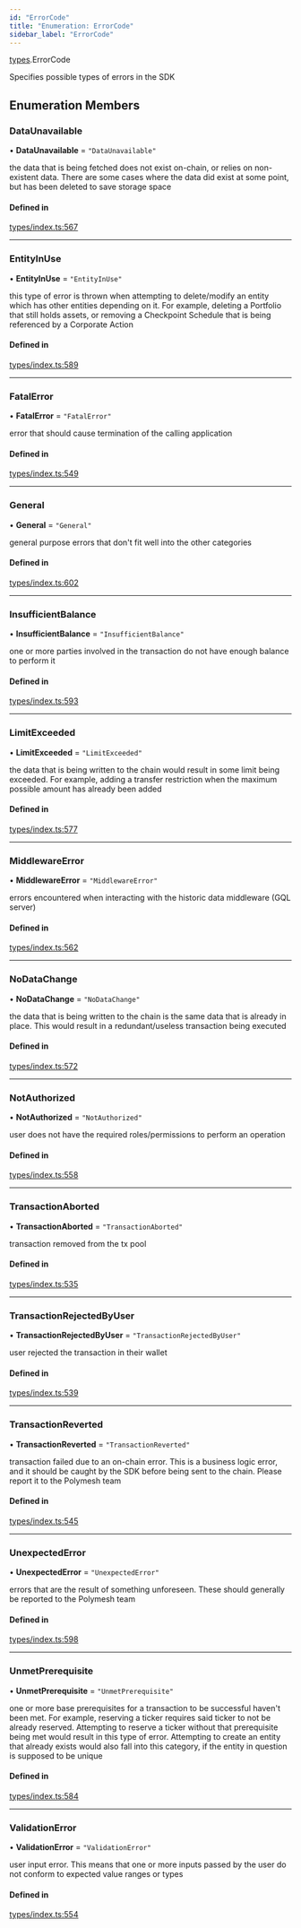 ```yaml
---
id: "ErrorCode"
title: "Enumeration: ErrorCode"
sidebar_label: "ErrorCode"
---
```


[types](../../../modules/Types/Types.md).ErrorCode

Specifies possible types of errors in the SDK

## Enumeration Members

### DataUnavailable

• **DataUnavailable** = ``"DataUnavailable"``

the data that is being fetched does not exist on-chain, or relies on non-existent data. There are
  some cases where the data did exist at some point, but has been deleted to save storage space

#### Defined in

[types/index.ts:567](https://github.com/PolymeshAssociation/polymesh-sdk/blob/95e180d2/src/types/index.ts#L567)

___

### EntityInUse

• **EntityInUse** = ``"EntityInUse"``

this type of error is thrown when attempting to delete/modify an entity which has other entities depending on it. For example, deleting
  a Portfolio that still holds assets, or removing a Checkpoint Schedule that is being referenced by a Corporate Action

#### Defined in

[types/index.ts:589](https://github.com/PolymeshAssociation/polymesh-sdk/blob/95e180d2/src/types/index.ts#L589)

___

### FatalError

• **FatalError** = ``"FatalError"``

error that should cause termination of the calling application

#### Defined in

[types/index.ts:549](https://github.com/PolymeshAssociation/polymesh-sdk/blob/95e180d2/src/types/index.ts#L549)

___

### General

• **General** = ``"General"``

general purpose errors that don't fit well into the other categories

#### Defined in

[types/index.ts:602](https://github.com/PolymeshAssociation/polymesh-sdk/blob/95e180d2/src/types/index.ts#L602)

___

### InsufficientBalance

• **InsufficientBalance** = ``"InsufficientBalance"``

one or more parties involved in the transaction do not have enough balance to perform it

#### Defined in

[types/index.ts:593](https://github.com/PolymeshAssociation/polymesh-sdk/blob/95e180d2/src/types/index.ts#L593)

___

### LimitExceeded

• **LimitExceeded** = ``"LimitExceeded"``

the data that is being written to the chain would result in some limit being exceeded. For example, adding a transfer
  restriction when the maximum possible amount has already been added

#### Defined in

[types/index.ts:577](https://github.com/PolymeshAssociation/polymesh-sdk/blob/95e180d2/src/types/index.ts#L577)

___

### MiddlewareError

• **MiddlewareError** = ``"MiddlewareError"``

errors encountered when interacting with the historic data middleware (GQL server)

#### Defined in

[types/index.ts:562](https://github.com/PolymeshAssociation/polymesh-sdk/blob/95e180d2/src/types/index.ts#L562)

___

### NoDataChange

• **NoDataChange** = ``"NoDataChange"``

the data that is being written to the chain is the same data that is already in place. This would result
  in a redundant/useless transaction being executed

#### Defined in

[types/index.ts:572](https://github.com/PolymeshAssociation/polymesh-sdk/blob/95e180d2/src/types/index.ts#L572)

___

### NotAuthorized

• **NotAuthorized** = ``"NotAuthorized"``

user does not have the required roles/permissions to perform an operation

#### Defined in

[types/index.ts:558](https://github.com/PolymeshAssociation/polymesh-sdk/blob/95e180d2/src/types/index.ts#L558)

___

### TransactionAborted

• **TransactionAborted** = ``"TransactionAborted"``

transaction removed from the tx pool

#### Defined in

[types/index.ts:535](https://github.com/PolymeshAssociation/polymesh-sdk/blob/95e180d2/src/types/index.ts#L535)

___

### TransactionRejectedByUser

• **TransactionRejectedByUser** = ``"TransactionRejectedByUser"``

user rejected the transaction in their wallet

#### Defined in

[types/index.ts:539](https://github.com/PolymeshAssociation/polymesh-sdk/blob/95e180d2/src/types/index.ts#L539)

___

### TransactionReverted

• **TransactionReverted** = ``"TransactionReverted"``

transaction failed due to an on-chain error. This is a business logic error,
  and it should be caught by the SDK before being sent to the chain.
  Please report it to the Polymesh team

#### Defined in

[types/index.ts:545](https://github.com/PolymeshAssociation/polymesh-sdk/blob/95e180d2/src/types/index.ts#L545)

___

### UnexpectedError

• **UnexpectedError** = ``"UnexpectedError"``

errors that are the result of something unforeseen.
  These should generally be reported to the Polymesh team

#### Defined in

[types/index.ts:598](https://github.com/PolymeshAssociation/polymesh-sdk/blob/95e180d2/src/types/index.ts#L598)

___

### UnmetPrerequisite

• **UnmetPrerequisite** = ``"UnmetPrerequisite"``

one or more base prerequisites for a transaction to be successful haven't been met. For example, reserving a ticker requires
  said ticker to not be already reserved. Attempting to reserve a ticker without that prerequisite being met would result in this
  type of error. Attempting to create an entity that already exists would also fall into this category,
  if the entity in question is supposed to be unique

#### Defined in

[types/index.ts:584](https://github.com/PolymeshAssociation/polymesh-sdk/blob/95e180d2/src/types/index.ts#L584)

___

### ValidationError

• **ValidationError** = ``"ValidationError"``

user input error. This means that one or more inputs passed by the user
  do not conform to expected value ranges or types

#### Defined in

[types/index.ts:554](https://github.com/PolymeshAssociation/polymesh-sdk/blob/95e180d2/src/types/index.ts#L554)
